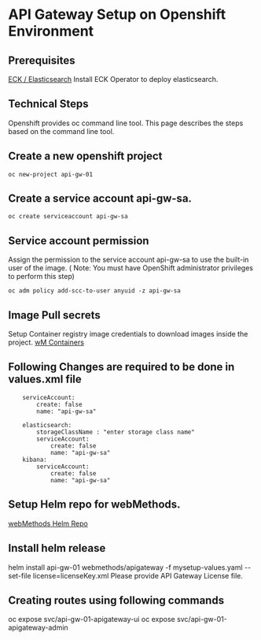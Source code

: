 # API Gateway Setup on Openshift Environment 

 ## Prerequisites
    
[ECK / Elasticsearch](https://github.com/ibmmi/webmethods-helm-charts/blob/main/apigateway/helm/README.md#prerequisites)  Install ECK Operator to deploy elasticsearch.

## Technical Steps
Openshift provides oc command line tool. This page describes the steps based on the command line tool.

## Create a new openshift project
    oc new-project api-gw-01

## Create a service account api-gw-sa.
    oc create serviceaccount api-gw-sa 

## Service account permission
Assign the permission to the service account api-gw-sa to use the built-in user of the image. ( Note: You must have OpenShift administrator privileges to perform this step)
        
    oc adm policy add-scc-to-user anyuid -z api-gw-sa

## Image Pull secrets
Setup Container registry image credentials to download images inside the project. [wM Containers](https://containers.webmethods.io/)

## Following Changes are required to be done in values.xml file
        
        serviceAccount:
            create: false
            name: "api-gw-sa"

        elasticsearch:
            storageClassName : "enter storage class name"
            serviceAccount:
                create: false
                name: "api-gw-sa"
        kibana:
            serviceAccount:
                create: false
                name: "api-gw-sa"

## Setup Helm repo for webMethods.
[webMethods Helm Repo](https://github.com/ibmmi/webmethods-helm-charts/blob/main/README.md#helm-chart-repository-for-ibm-webmethods-products-and-components)

## Install helm release 
  helm install api-gw-01 webmethods/apigateway -f mysetup-values.yaml --set-file license=licenseKey.xml
Please provide API Gateway License file.

## Creating routes using following commands
   oc expose svc/api-gw-01-apigateway-ui
   oc expose svc/api-gw-01-apigateway-admin 